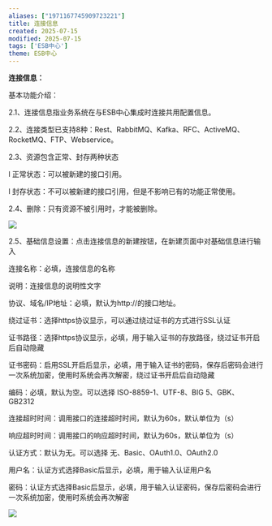 ```yaml
---
aliases: ["1971167745909723221"]
title: 连接信息
created: 2025-07-15
modified: 2025-07-15
tags: ['ESB中心']
theme: ESB中心
---
```


**连接信息：**

基本功能介绍：

2.1、连接信息指业务系统在与ESB中心集成时连接共用配置信息。

2.2、连接类型已支持8种：Rest、RabbitMQ、Kafka、RFC、ActiveMQ、RocketMQ、FTP、Webservice。

2.3、资源包含正常、封存两种状态

l 正常状态：可以被新建的接口引用。

l 封存状态：不可以被新建的接口引用，但是不影响已有的功能正常使用。

2.4、删除：只有资源不被引用时，才能被删除。

![](7adfbbdbb06f5d5455354c0236d409d7.jpg)

2.5、基础信息设置：点击连接信息的新建按钮，在新建页面中对基础信息进行输入

连接名称：必填，连接信息的名称

说明：连接信息的说明性文字

协议、域名/IP地址：必填，默认为http://的接口地址。

绕过证书：选择https协议显示，可以通过绕过证书的方式进行SSL认证

证书路径：选择https协议显示，必填，用于输入证书的存放路径，绕过证书开启后自动隐藏

证书密码：启用SSL开启后显示，必填，用于输入证书的密码，保存后密码会进行一次系统加密，使用时系统会再次解密，绕过证书开启后自动隐藏

编码：必填，默认为空。可以选择 ISO-8859-1、UTF-8、BIG 5、GBK、GB2312

连接超时时间：调用接口的连接超时时间，默认为60s，默认单位为（s）

响应超时时间：调用接口的响应超时时间，默认为60s，默认单位为（s）

认证方式：默认为无。可以选择 无、Basic、OAuth1.0、OAuth2.0

用户名：认证方式选择Basic后显示，必填，用于输入认证用户名

密码：认证方式选择Basic后显示，必填，用于输入认证密码，保存后密码会进行一次系统加密，使用时系统会再次解密

![](7a053f4fb901be85d7bf6736e6e9dde6.jpg)